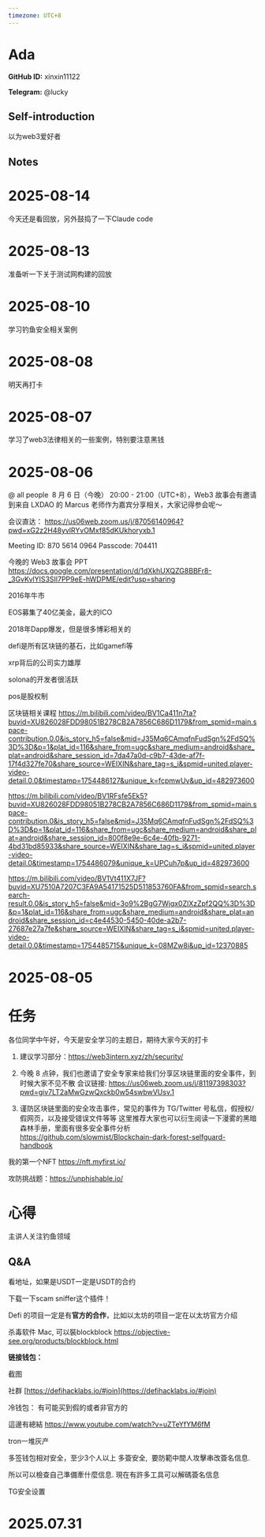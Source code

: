 ```yaml
---
timezone: UTC+8
---
```


# Ada

**GitHub ID:** xinxin11122

**Telegram:** @lucky

## Self-introduction

以为web3爱好者

## Notes

<!-- Content_START -->
# 2025-08-14

今天还是看回放，另外鼓捣了一下Claude code

# 2025-08-13

准备听一下关于测试网构建的回放

# 2025-08-10

学习钓鱼安全相关案例

# 2025-08-08

明天再打卡

# 2025-08-07

学习了web3法律相关的一些案例，特别要注意黑钱

# 2025-08-06

@ all people 
8 月 6 日（今晚） 20:00 - 21:00（UTC+8），Web3 故事会有邀请到来自 LXDAO 的 Marcus 老师作为嘉宾分享相关，大家记得参会呢～

会议直达：
https://us06web.zoom.us/j/87056140964?pwd=xG2z2H48yvlRYvOMxf85dKUkhoryxb.1

Meeting ID: 870 5614 0964
Passcode: 704411


今晚的 Web3 故事会 PPT
https://docs.google.com/presentation/d/1dXkhUXQZG8BBFr8-_3GvKvlYIS3SIl7PP9eE-hWDPME/edit?usp=sharing


2016年牛市

EOS募集了40亿美金，最大的ICO


2018年Dapp爆发，但是很多博彩相关的

defi是所有区块链的基石，比如gamefi等

xrp背后的公司实力雄厚

solona的开发者很活跃

pos是股权制



区块链相关课程
https://m.bilibili.com/video/BV1Ca411n7ta?buvid=XU826028FDD98051B278CB2A7856C686D1179&from_spmid=main.space-contribution.0.0&is_story_h5=false&mid=J35Mq6CAmqfnFudSgn%2FdSQ%3D%3D&p=1&plat_id=116&share_from=ugc&share_medium=android&share_plat=android&share_session_id=7da47a0d-c9b7-43de-af7f-17f4d327fe70&share_source=WEIXIN&share_tag=s_i&spmid=united.player-video-detail.0.0&timestamp=1754486127&unique_k=fcpmwUv&up_id=482973600

https://m.bilibili.com/video/BV1RFsfe5Ek5?buvid=XU826028FDD98051B278CB2A7856C686D1179&from_spmid=main.space-contribution.0&is_story_h5=false&mid=J35Mq6CAmqfnFudSgn%2FdSQ%3D%3D&p=1&plat_id=116&share_from=ugc&share_medium=android&share_plat=android&share_session_id=800f8e9e-6c4e-40fb-9271-4bd31bd85933&share_source=WEIXIN&share_tag=s_i&spmid=united.player-video-detail.0&timestamp=1754486079&unique_k=UPCuh7p&up_id=482973600

https://m.bilibili.com/video/BV1Vt411X7JF?buvid=XU7510A7207C3FA9A54171525D511853760FA&from_spmid=search.search-result.0.0&is_story_h5=false&mid=3o9%2BgG7Wjqx0ZlXzZpf2QQ%3D%3D&p=1&plat_id=116&share_from=ugc&share_medium=android&share_plat=android&share_session_id=c4e44530-5450-40de-a2b7-27687e27a7fe&share_source=WEIXIN&share_tag=s_i&spmid=united.player-video-detail.0.0&timestamp=1754485715&unique_k=08MZw8i&up_id=12370885

# 2025-08-05

# 任务

各位同学中午好，今天是安全学习的主题日，期待大家今天的打卡
1. 建议学习部分：https://web3intern.xyz/zh/security/
2. 今晚 8 点钟，我们也邀请了安全专家来给我们分享区块链里面的安全事件，到时候大家不见不散
会议链接: https://us06web.zoom.us/j/81197398303?pwd=giv7LT2aMwGzwQxckb0w54swbwVUsv.1

3. 谨防区块链里面的安全攻击事件，常见的事件为 TG/Twitter 号私信，假授权/假网页，以及接受错误文件等等
这里推荐大家也可以衍生阅读一下漫雾的黑暗森林手册，里面有很多安全事件分析
https://github.com/slowmist/Blockchain-dark-forest-selfguard-handbook

我的第一个NFT
https://nft.myfirst.io/

攻防挑战题：https://unphishable.io/

# 心得

主讲人关注钓鱼领域

## Q&A

看地址，如果是USDT一定是USDT的合约

下载一下scam sniffer这个插件！

Defi 的项目一定是有**官方的合作**，比如以太坊的项目一定在以太坊官方介绍

杀毒软件
Mac, 可以裝blockblock
https://objective-see.org/products/blockblock.html

**链接钱包：**

截图

社群
[https://defihacklabs.io/#join](https://defihacklabs.io/#join)

冷钱包：
有可能买到假的或者非官方的

這邊有總結 https://www.youtube.com/watch?v=uZTeYfYM6fM

tron一堆灰产

多签钱包相对安全，至少3个人以上
多簽安全,  要防範中間人攻擊串改簽名信息. 

所以可以檢查自己準備牽什麼信息. 現在有許多工具可以解碼簽名信息

TG安全设置


# 2025.07.31


<!-- Content_END -->
